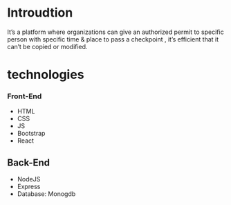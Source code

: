 # Introudtion 
It’s a platform where organizations can give an authorized permit to specific person with specific time & place to pass a checkpoint , it’s efficient that it can’t be copied or modified.


# technologies 

### Front-End 
- HTML
- CSS
- JS
- Bootstrap
- React


## Back-End
- NodeJS
- Express
- Database: Monogdb
